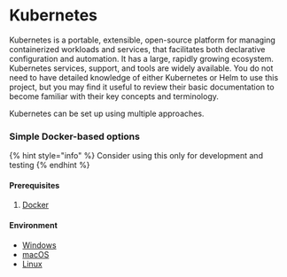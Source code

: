 # Kubernetes

Kubernetes is a portable, extensible, open-source platform for managing containerized workloads and services, that facilitates both declarative configuration and automation. It has a large, rapidly growing ecosystem. Kubernetes services, support, and tools are widely available. You do not need to have detailed knowledge of either Kubernetes or Helm to use this project, but you may find it useful to review their basic documentation to become familiar with their key concepts and terminology.

Kubernetes can be set up using multiple approaches.

### Simple Docker-based options

{% hint style="info" %}
Consider using this only for development and testing
{% endhint %}

#### Prerequisites

1. [Docker](../docker.md)

#### Environment

* [Windows](environments/windows.md)
* [macOS](environments/macos.md)
* [Linux](environments/linux.md)


